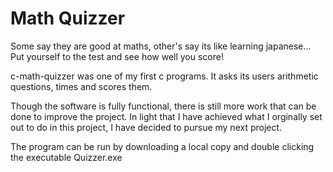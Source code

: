 # Math Quizzer
Some say they are good at maths, other's say its like learning japanese...
Put yourself to the test and see how well you score!

c-math-quizzer was one of my first c programs.
It asks its users arithmetic questions, times and scores them.

Though the software is fully functional,
there is still more work that can be done to improve the project.
In light that I have achieved what I orginally set out to do in this project,
I have decided to pursue my next project.

The program can be run by downloading a local copy and double clicking the executable Quizzer.exe
